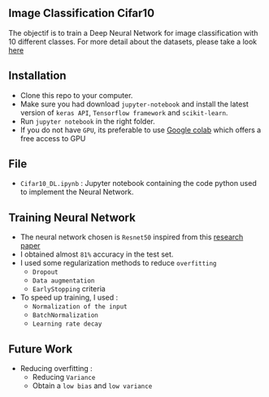 Image Classification Cifar10
-------------------------------

The objectif is to train a Deep Neural Network for image classification with 10 different classes.
For more detail about the datasets, please take a look [here](https://www.tensorflow.org/datasets/catalog/cifar10)


Installation 
-------------------------------

* Clone this repo to your computer.
* Make sure you had download `jupyter-notebook` and install the latest version of `keras API`, `Tensorflow framework` and `scikit-learn`.
* Run `jupyter notebook` in the right folder.
* If you do not have `GPU`, its preferable to use [Google colab](https://colab.research.google.com/notebooks) which offers a free access to GPU


File
-------------------------------

* `Cifar10_DL.ipynb` : Jupyter notebook containing the code python used to implement the Neural Network.


Training Neural Network
-------------------------------

* The neural network chosen is `Resnet50` inspired from this [research paper](https://arxiv.org/pdf/1512.03385.pdf)
* I obtained almost `81%` accuracy in the test set.
* I used some regularization methods to reduce `overfitting`
	* `Dropout`
	* `Data augmentation`
	* `EarlyStopping` criteria
* To speed up training, I used : 
	* `Normalization of the input`
	* `BatchNormalization`
	* `Learning rate decay`

Future Work
-------------------------------

* Reducing overfitting :
	* Reducing `Variance`
	* Obtain a `low bias` and `low variance`




